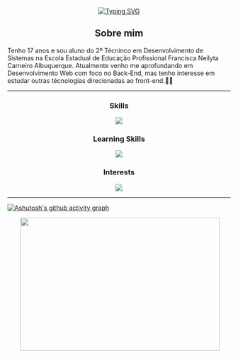 <!--APRESENTAÇÃO-->

<div align='center'>
    <a href="https://git.io/typing-svg">
        <img align='center' src="https://readme-typing-svg.demolab.com?font=Fira+Code&pause=1000&color=44F700&background=000000&center=true&vCenter=true&width=435&lines=Ol%C3%A1%2C+eu+sou+o+Lucas++%3A)" alt="Typing SVG" />
    </a>
</div>

<h2 align='center'>Sobre mim</h2>

<p>Tenho 17 anos e sou aluno do 2º Técninco em Desenvolvimento de Sistemas na Escola Estadual de Educação Profissional Francisca Neilyta Carneiro Albuquerque. Atualmente venho me aprofundando em Desenvolvimento Web com foco no Back-End, mas tenho interesse em estudar outras técnologias direcionadas ao front-end.👨‍💻</p>

---

<div align="center">

<h3 >Skills</h3>

<p align="center">
  <a href="https://skillicons.dev">
    <img src="https://skillicons.dev/icons?i=js,html,css,nodejs,express,sequelize,mysql" />
  </a>
</p>

<h3>Learning Skills</h3>
<p align="center">
  <a href="https://skillicons.dev">
    <img src="https://skillicons.dev/icons?i=git,firebase,typescript" />
  </a>
</p>

<h3>Interests</h3>
<p align="center">
  <a href="https://skillicons.dev">
    <img src="https://skillicons.dev/icons?i=adonis,react,graphql,mongodb,aws" />
  </a>
</p>

</div>
<!--===================================================================-->

---



[![Ashutosh's github activity graph](https://github-readme-activity-graph.vercel.app/graph?username=Luscakkkj&theme=github-compact)](https://github.com/ashutosh00710/github-readme-activity-graph)

<div align="center">

<img src="https://github-readme-stats.vercel.app/api?username=Luscakkkj&show_icons=true&theme=merko&bg_color=040a00" alt="">

<img width="450px" height="300px" src="https://github-readme-stats.vercel.app/api/top-langs/?username=Luscakkkj&layout=compact&hide_border=true&title_color=86d921&text_color=87edb0&bg_color=040a00&hide_progress=false"/>

</div>
